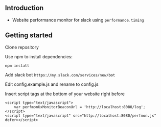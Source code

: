 ## Introduction

- Website performance monitor for slack using ```performance.timing```

## Getting started

Clone repository

Use npm to install dependencies:

```
npm install
```
Add slack bot ```https://my.slack.com/services/new/bot```

Edit config.example.js and rename to config.js

Insert script tags at the bottom of your website right before </body>

```
<script type="text/javascript">
	var perfmonUxMonitorBeaconUrl = 'http://localhost:8080/log';
</script>
<script type="text/javascript" src="http://localhost:8080/perfmon.js" defer></script>
```


